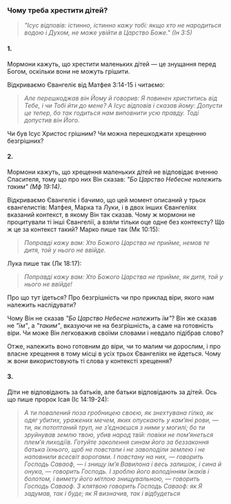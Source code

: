 ### Чому треба хрестити дітей?

> _"Ісус відповів: істинно, істинно кажу тобі: якщо хто не народиться водою і
Духом, не може увійти в Царство Боже." (Ін 3:5)_

#### 1.

Мормони кажуть, що хрестити маленьких дітей — це знущання перед Богом,
оскільки вони не можуть грішити.

Відкриваємо Євангеліє від Матфея 3:14-15 і читаємо:

> _Але перешкоджав він Йому й говорив: Я повинен христитись від Тебе, і чи Тобі
йти до мене? А Ісус відповів і сказав йому: Допусти це тепер, бо так годиться
нам виповнити усю правду. Тоді допустив він Його._

Чи був Ісус Христос грішним? Чи можна перешкоджати хрещенню безгрішних?

#### 2.

Мормони кажуть, що хрещення маленьких дітей не відповідає вченню Спасителя,
тому що про них Він сказав: _"Бо Царство Небесне належить таким" (Мф 19:14)_.

Відкриваємо Євангеліє і бачимо, що цей момент описаний у трьох євангелистів:
Матфея, Марка та Луки, і в двох інших Євангеліях вказаний контекст, в якому
Він так сказав. Чому ж мормони не процитували ті інші Євангелії, а взяли
тільки оце одне без контексту? Що ж це за контекст такий? Марко пише так
(Мк 10:15):

> _Поправді кажу вам: Хто Божого Царства не прийме, немов те дитя, той у нього
не ввійде._

Лука пише так (Лк 18:17):

> _Поправді кажу вам: Хто Божого Царства не прийме, як дитя, той у нього не
ввійде!_

Про що тут ідеться? Про безгрішність чи про приклад віри, якого нам належить
наслідувати?

Чому Він не сказав _"Бо Царство Небесне належить їм"_? Він же сказав не
_"їм"_, а _"таким"_, вказуючи не на безгрішність, а саме на готовність віри.
Чи може Він легковажив своїми словами і невдало підібрав слово?

Отже, належить воно готовним до віри, чи то малим чи дорослим, і про власне
хрещення в тому місці в усіх трьох Євангеліях не йдеться. Чому ж вони
використовують ті слова у контексті хрещення?

#### 3.

Діти не відповідають за батьків, але батьки відповідають за дітей. Ось що пише
пророк Ісая (Іс 14:19-24):

> _А ти повалений поза гробницею своєю, як знехтувана гілка, як одяг убитих, уражених мечем, яких опускають у кам’яні рови, — ти, як потоптаний труп, не з’єднаєшся з ними у могилі; бо ти зруйнував землю твою, убив народ твій: повіки не пом’янеться плем’я лиходіїв. Готуйте заколення синам його за беззаконня батька їхнього, щоб не повстали і не заволоділи землею і не наповнили всесвіт ворогами. І повстану на них, — говорить Господь Саваоф, — і знищу ім’я Вавилона і весь залишок, і сина й онука, — говорить Господь. І зроблю його володінням їжаків і болотом, і вимету його мітлою знищувальною, — говорить Господь Саваоф. З клятвою говорить Господь Саваоф: як Я задумав, так і буде; як Я визначив, так і відбудеться_
